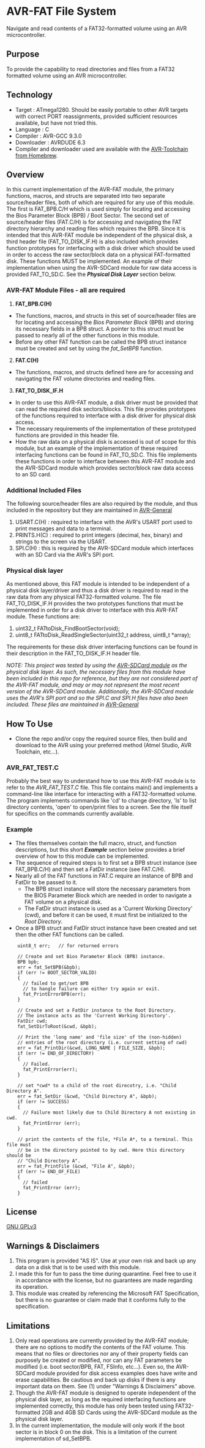 # AVR-FAT File System
Navigate and read contents of a FAT32-formatted volume using an AVR microcontroller.


## Purpose
To provide the capability to read directories and files from a FAT32 formatted volume using an AVR microcontroller.


## Technology
* Target     : ATmega1280. Should be easily portable to other AVR targets with correct PORT reassignments, provided sufficient resources available, but have not tried this.
* Language   : C
* Compiler   : AVR-GCC 9.3.0
* Downloader : AVRDUDE 6.3
* Compiler and downloader used are available with the [AVR-Toolchain from Homebrew](https://github.com/osx-cross/homebrew-avr).


## Overview
In this current implementation of the AVR-FAT module, the primary functions, macros, and structs are separated into two separate source/header files, both of which are required for any use of this module.  The first is FAT_BPB.C/H which is used simply for locating and accessing the Bios Parameter Block (BPB) / Boot Sector.  The second set of source/header files (FAT.C/H) is for accessing and navigating the FAT directory hierarchy and reading files which requires the BPB. Since it is intended that this AVR-FAT module be independent of the physical disk, a third header file (FAT_TO_DISK_IF.H) is also included which provides function prototypes for interfacing with a disk driver which should be used in order to access the raw sector/block data on a physical FAT-formatted disk. These functions MUST be implemented. An example of their implementation when using the AVR-SDCard module for raw data access is provided FAT_TO_SD.C. See the ***Physical Disk Layer*** section below.

### AVR-FAT Module Files - all are required
1. **FAT_BPB.C(H)**
  * The functions, macros, and structs in this set of source/header files are for locating and accessing the *Bios Parameter Block* (BPB) and storing its necessary fields in a BPB struct. A pointer to this struct must be passed to nearly all of the other functions in this module.
  * Before any other FAT function can be called the BPB struct instance must be created and set by using the *fat_SetBPB* function.

2. **FAT.C(H)**
  * The functions, macros, and structs defined here are for accessing and navigating the FAT volume directories and reading files.

3. **FAT_TO_DISK_IF.H**
  * In order to use this AVR-FAT module, a disk driver must be provided that can read the required disk sectors/blocks. This file provides prototypes of the functions required to interface with a disk driver for physical disk access.
  * The necessary requirements of the implementation of these prototyped functions are provided in this header file.
  * How the raw data on a physical disk is accessed is out of scope for this module, but an example of the implementation of these required interfacing functions can be found in FAT_TO_SD.C. This file implements these functions in order to interface between this AVR-FAT module and the AVR-SDCard module which provides sector/block raw data access to an SD card.

### Additional Included Files
The following source/header files are also required by the module, and thus included in the repository but they are maintained in [AVR-General](https://github.com/Jsfain/AVR-General.git)

1. USART.C(H)   : required to interface with the AVR's USART port used to print messages and data to a terminal.
2. PRINTS.H(C)  : required to print integers (decimal, hex, binary) and strings to the screen via the USART.
3. SPI.C(H)     : this is required by the AVR-SDCard module which interfaces with an SD Card via the AVR's SPI port.

### Physical disk layer
As mentioned above, this FAT module is intended to be independent of a physical disk layer/driver and thus a disk driver is required to read in the raw data from any physical FAT32-formatted volume. The file FAT_TO_DISK_IF.H provides the two prototypes functions that must be implemented in order for a disk driver to interface with this AVR-FAT module. These functions are:

1) uint32_t FATtoDisk_FindBootSector(void);
2) uint8_t FATtoDisk_ReadSingleSector(uint32_t address, uint8_t *array); 

The requirements for these disk driver interfacing functions can be found in their description in the FAT_TO_DISK_IF.H header file.

*NOTE: This project was tested by using the [AVR-SDCard module](https://github.com/Jsfain/AVR-SDCard) as the physical disk layer. As such, the necessary files from this module have been included in this repo for reference, but they are not considered part of the AVR-FAT module, and may or may not represent the most recent version of the AVR-SDCard module. Additionally, the AVR-SDCard module uses the AVR's SPI port and so the SPI.C and SPI.H files have also been included. These files are maintained in [AVR-General](https://github.com/Jsfain/AVR-General)*


## How To Use
 * Clone the repo and/or copy the required source files, then build and download to the AVR using your preferred method (Atmel Studio, AVR Toolchain, etc...). 


### AVR_FAT_TEST.C 
Probably the best way to understand how to use this AVR-FAT module is to refer to the *AVR_FAT_TEST.C* file. This file contains main() and implements a command-line like interface for interacting with a FAT32-formatted volume. The program implements commands like 'cd' to change directory, 'ls' to list directory contents, 'open' to open/print files to a screen. See the file itself for specifics on the commands currently available. 


### Example
* The files themselves contain the full macro, struct, and function descriptions, but this short ***Example*** section below provides a brief overview of how to this module can be implemented. 
* The sequence of required steps is to first set a BPB struct instance (see FAT_BPB.C/H) and then set a FatDir instance (see FAT.C/H).
* Nearly all of the FAT functions in FAT.C require an instance of BPB and FatDir to be passed to it.
    * The BPB struct instance will store the necessary parameters from the BIOS Parameter Block which are needed in order to navigate a FAT volume on a physical disk.
    * The FatDir struct instance is used as a 'Current Working Directory' (cwd), and before it can be used, it must first be initialized to the *Root Directory*.
* Once a BPB struct and FatDir struct instance have been created and set then the other FAT functions can be called. 

```
    uint8_t err;   // for returned errors
    
    // Create and set Bios Parameter Block (BPB) instance. 
    BPB bpb; 
    err = fat_SetBPB(&bpb);
    if (err != BOOT_SECTOR_VALID)
    {
      // failed to get/set BPB
      // to hangle failure can either try again or exit.
      fat_PrintErrorBPB(err);
    }
   
    // Create and set a FatDir instance to the Root Directory.
    // The instance acts as the 'Current Working Directory'.
    FatDir cwd;
    fat_SetDirToRoot(&cwd, &bpb);

    // Print the 'long name' and 'file size' of the (non-hidden)
    // entries of the root directory (i.e. current setting of cwd)
    err = fat_PrintDir(&cwd, LONG_NAME | FILE_SIZE, &bpb);
    if (err != END_OF_DIRECTORY) 
    {
      // Failed.
      fat_PrintError(err);
    }

    // set *cwd* to a child of the root direcotry, i.e. "Child Directory A".
    err = fat_SetDir (&cwd, "Child Directory A", &bpb);
    if (err != SUCCESS) 
    {
      // Failure most likely due to Child Directory A not existing in cwd.
      fat_PrintError (err);
    }

    // print the contents of the file, *File A*, to a terminal. This file must
    // be in the directory pointed to by cwd. Here this directory should be 
    // "Child Directory A".
    err = fat_PrintFile (&cwd, "File A", &bpb);
    if (err != END_OF_FILE) 
    {
      // failed
      fat_PrintError (err);
    }
```

## License
[GNU GPLv3](https://github.com/Jsfain/AVR-FAT/blob/master/LICENSE)


## Warnings & Disclaimers
1. This program is provided "AS IS". Use at your own risk and back up any data on a disk that is to be used with this module.
2. I made this for fun to pass the time during quarantine. Feel free to use it in accordance with the license, but no guarantees are made regarding its operation. 
3. This module was created by referencing the Microsoft FAT Specification, but there is no guarantee or claim made that it conforms fully to the specification.


## Limitations 
1. Only read operations are currently provided by the AVR-FAT module; there are no options to modify the contents of the FAT volume. This means that no files or directories nor any of their property fields can purposely be created or modified, nor can any FAT parameters be modified (i.e. boot sector/BPB, FAT, FSInfo, etc...). Even so, the AVR-SDCard module provided for disk access examples does have write and erase capabilities. Be cautious and back up disks if there is any important data on them. See (1) under "Warnings & Disclaimers" above.
2. Though the AVR-FAT module is designed to operate independent of the physical disk layer, as long as the required interfacing functions are implemented correctly, this module has only been tested using FAT32-formatted 2GB and 4GB SD Cards using the AVR-SDCard module as the physical disk layer.
3. In the current implementation, the module will only work if the boot sector is in block 0 on the disk. This is a limitation of the current implementation of sd_SetBPB.
